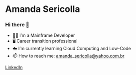 # Amanda Sericolla


<!--
**asericolla/asericolla** is a ✨ _special_ ✨ repository because its `README.md` (this file) appears on your GitHub profile.

-->

### Hi there 👋

- 👩‍💻 I’m a Mainframe Developer
- 🖥️ Career transition professional
- ☁️ I’m currently learning Cloud Computing and Low-Code
- 📫 How to reach me: amanda_sericolla@yahoo.com.br


[LinkedIn](https://www.linkedin.com/in/amandasericolla/)
